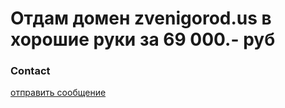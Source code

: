 # Отдам домен zvenigorod.us в хорошие руки за 69 000.- руб

### Contact

<a href="https://api.whatsapp.com/send?phone=79151716947&text=%D0%A5%D0%BE%D1%87%D1%83%20%D0%BA%D1%83%D0%BF%D0%B8%D1%82%D1%8C%20%D0%B4%D0%BE%D0%BC%D0%B5%D0%BD%20zvenigorod.us">отправить сообщение</a>
